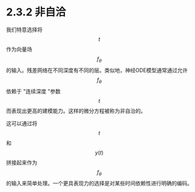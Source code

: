 # 2.3.2 非自洽

我们特意选择将$$t$$作为向量场$$f_{\theta}$$的输入。残差网络在不同深度有不同的层。类似地，神经ODE模型通常通过允许$$f_{\theta}$$依赖于 "连续深度 "参数$$t$$而表现出更高的建模能力。这样的微分方程被称为非自治的。

这可以通过将$$t$$和$$y(t)$$拼接起来作为$$f_{\theta}$$的输入来简单处理。一个更具表现力的选择是对某些时间依赖性进行明确的编码。
